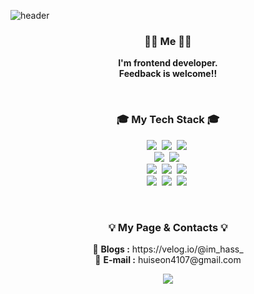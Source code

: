 ![header](https://capsule-render.vercel.app/api?type=waving&color=0F599B&fontColor=ffffff&height=180&fontAlignY=25&section=header&text=Hello,%20Im-hass&desc=frontend%20developer&descAlignY=50&fontSize=30&animation=fadeIn)

<h3 align="center">🧑🏻 Me 👩🏻</h3>

<p align="center">
  <b>I'm frontend developer.<br>Feedback is welcome!!</b>
</p>

<br>

<h3 align="center">🎓 My Tech Stack 🎓</h3>

<p align="center">
  <img src="https://img.shields.io/badge/Node.js-339933?style=for-the-badge&logo=Node.js&logoColor=white"/></a>&nbsp;
  <img src="https://img.shields.io/badge/Javascript-ffb13b?style=for-the-badge&logo=javascript&logoColor=white"/></a>&nbsp;
  <img src="https://img.shields.io/badge/React-61DAFB?style=for-the-badge&logo=React&logoColor=white"/></a>&nbsp;
  <br>
  <img src="https://img.shields.io/badge/Java-0d8ac7?style=for-the-badge&logo=Java&logoColor=white"/></a>&nbsp;
  <img src="https://img.shields.io/badge/Spring-6DB33F?style=for-the-badge&logo=Spring&logoColor=white"/></a>&nbsp;
  <br>
  <img src="https://img.shields.io/badge/HTML5-E34F26?style=for-the-badge&logo=HTML5&logoColor=white"/></a>&nbsp;
  <img src="https://img.shields.io/badge/CSS3-1572B6?style=for-the-badge&logo=CSS3&logoColor=white"/></a>&nbsp;
  <img src="https://img.shields.io/badge/SASS-CC6699?style=for-the-badge&logo=SASS&logoColor=white"/></a>&nbsp;
  <br>
  <img src="https://img.shields.io/badge/Webpack-8DD6F9?style=for-the-badge&logo=Webpack&logoColor=white"/></a>&nbsp;
  <img src="https://img.shields.io/badge/MongoDB-47A248?style=for-the-badge&logo=MongoDB&logoColor=white"/></a>&nbsp;
  <img src="https://img.shields.io/badge/MySQL-4479A1?style=for-the-badge&logo=MySQL&logoColor=white"/></a>&nbsp;
</p>

<br>

<h3 align="center">💡 My Page & Contacts 💡</h3>

<p align="center">
    💭 <b>Blogs :</b> https://velog.io/@im_hass_
    <br>
    💬 <b>E-mail :</b> huiseon4107@gmail.com
</p>

<p align="center">
  <a href="https://hits.seeyoufarm.com"><img src="https://hits.seeyoufarm.com/api/count/incr/badge.svg?url=https%3A%2F%2Fgithub.com%2FIm-hass&count_bg=%2300539C&title_bg=%2300539C&icon=github.svg&icon_color=%23FFFFFF&title=hits&edge_flat=false"/></a>
</p>
